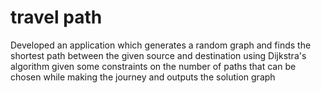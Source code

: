# travel path
 
Developed an application which generates a random graph and finds the shortest path between the given source and destination using Dijkstra's algorithm given some constraints on the number of paths that can be chosen while making the journey and outputs the solution graph
